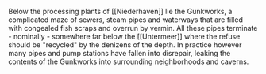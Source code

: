 Below the processing plants of [[Niederhaven]] lie the Gunkworks, a complicated maze of sewers, steam pipes and waterways that are filled with congealed fish scraps and overrun by vermin. All these pipes terminate - nominally - somewhere far below the [[Untermeer]] where the refuse should be "recycled" by the denizens of the depth. In practice however many pipes and pump stations have fallen into disrepair, leaking the contents of the Gunkworks into surrounding neighborhoods and caverns.